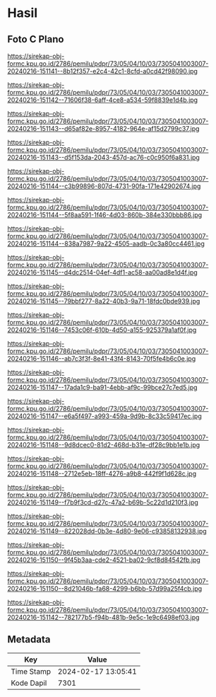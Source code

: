 # Hasil

## Foto C Plano

https://sirekap-obj-formc.kpu.go.id/2786/pemilu/pdpr/73/05/04/10/03/7305041003007-20240216-151141--8b12f357-e2c4-42c1-8cfd-a0cd42f98090.jpg

https://sirekap-obj-formc.kpu.go.id/2786/pemilu/pdpr/73/05/04/10/03/7305041003007-20240216-151142--71606f38-6aff-4ce8-a534-59f8839e1d4b.jpg

https://sirekap-obj-formc.kpu.go.id/2786/pemilu/pdpr/73/05/04/10/03/7305041003007-20240216-151143--d65af82e-8957-4182-964e-af15d2799c37.jpg

https://sirekap-obj-formc.kpu.go.id/2786/pemilu/pdpr/73/05/04/10/03/7305041003007-20240216-151143--d5f153da-2043-457d-ac76-c0c950f6a831.jpg

https://sirekap-obj-formc.kpu.go.id/2786/pemilu/pdpr/73/05/04/10/03/7305041003007-20240216-151144--c3b99896-807d-4731-90fa-171e42902674.jpg

https://sirekap-obj-formc.kpu.go.id/2786/pemilu/pdpr/73/05/04/10/03/7305041003007-20240216-151144--5f8aa591-1f46-4d03-860b-384e330bbb86.jpg

https://sirekap-obj-formc.kpu.go.id/2786/pemilu/pdpr/73/05/04/10/03/7305041003007-20240216-151144--838a7987-9a22-4505-aadb-0c3a80cc4461.jpg

https://sirekap-obj-formc.kpu.go.id/2786/pemilu/pdpr/73/05/04/10/03/7305041003007-20240216-151145--d4dc2514-04ef-4df1-ac58-aa00ad8e1d4f.jpg

https://sirekap-obj-formc.kpu.go.id/2786/pemilu/pdpr/73/05/04/10/03/7305041003007-20240216-151145--79bbf277-8a22-40b3-9a71-18fdc0bde939.jpg

https://sirekap-obj-formc.kpu.go.id/2786/pemilu/pdpr/73/05/04/10/03/7305041003007-20240216-151146--7453c06f-610b-4d50-a155-925379a1af0f.jpg

https://sirekap-obj-formc.kpu.go.id/2786/pemilu/pdpr/73/05/04/10/03/7305041003007-20240216-151146--ab7c3f3f-8e41-43f4-8143-70f5fe4b6c0e.jpg

https://sirekap-obj-formc.kpu.go.id/2786/pemilu/pdpr/73/05/04/10/03/7305041003007-20240216-151147--17ada1c9-ba91-4ebb-af9c-99bce27c7ed5.jpg

https://sirekap-obj-formc.kpu.go.id/2786/pemilu/pdpr/73/05/04/10/03/7305041003007-20240216-151147--e6a5f497-a993-459a-9d9b-8c33c59417ec.jpg

https://sirekap-obj-formc.kpu.go.id/2786/pemilu/pdpr/73/05/04/10/03/7305041003007-20240216-151148--9d8dcec0-81d2-468d-b31e-df28c9bb1e1b.jpg

https://sirekap-obj-formc.kpu.go.id/2786/pemilu/pdpr/73/05/04/10/03/7305041003007-20240216-151148--2712e5eb-18ff-4276-a9b8-442f9f1d628c.jpg

https://sirekap-obj-formc.kpu.go.id/2786/pemilu/pdpr/73/05/04/10/03/7305041003007-20240216-151149--f7b9f3cd-d27c-47a2-b69b-5c22d1d210f3.jpg

https://sirekap-obj-formc.kpu.go.id/2786/pemilu/pdpr/73/05/04/10/03/7305041003007-20240216-151149--822028dd-0b3e-4d80-9e06-c93858132938.jpg

https://sirekap-obj-formc.kpu.go.id/2786/pemilu/pdpr/73/05/04/10/03/7305041003007-20240216-151150--9f45b3aa-cde2-4521-ba02-9cf8d84542fb.jpg

https://sirekap-obj-formc.kpu.go.id/2786/pemilu/pdpr/73/05/04/10/03/7305041003007-20240216-151150--8d21046b-fa68-4299-b6bb-57d99a25f4cb.jpg

https://sirekap-obj-formc.kpu.go.id/2786/pemilu/pdpr/73/05/04/10/03/7305041003007-20240216-151142--782177b5-f94b-481b-9e5c-1e9c6498ef03.jpg


## Metadata

| Key        | Value               |
| ---------- | ------------------- |
| Time Stamp | 2024-02-17 13:05:41 |
| Kode Dapil | 7301                |



